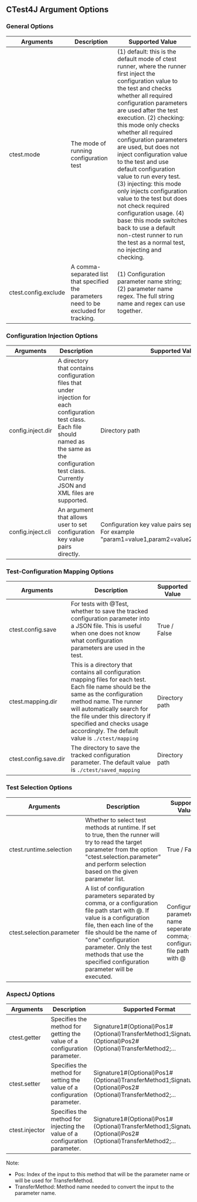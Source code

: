 ## CTest4J Argument Options

### General Options
| Arguments            | Description                                                                            | Supported Value                                                                                                                                                                                                                                                                                                                                                                                                                                                                                                                                                                                                                                                                     |
|----------------------|----------------------------------------------------------------------------------------|-------------------------------------------------------------------------------------------------------------------------------------------------------------------------------------------------------------------------------------------------------------------------------------------------------------------------------------------------------------------------------------------------------------------------------------------------------------------------------------------------------------------------------------------------------------------------------------------------------------------------------------------------------------------------------------|
| ctest.mode           | The mode of running configuration test                                                 | (1) default: this is the default mode of ctest runner, where the runner first inject the configuration value to the test and checks whether all required configuration parameters are used after the test execution. (2) checking: this mode only checks whether all required configuration parameters are used, but does not inject configuration value to the test and use default configuration value to run every test. (3) injecting: this mode only injects configuration value to the test but does not check required configuration usage. (4) base: this mode switches back to use a default non-ctest runner to run the test as a normal test, no injecting and checking. |
| ctest.config.exclude | A comma-separated list that specified the parameters need to be excluded for tracking. | (1) Configuration parameter name string; (2) parameter name regex. The full string name and regex can use together.                                                                                                                                                                                                                                                                                                                                                                                                                                                                                                                                                                 |****

### Configuration Injection Options
| Arguments            | Description                                                                                                                                                                                                                                                                                                    | Supported Value                                                                                                                                                                                                                                                                                                                                                                                                                                                                                                                                                                                                                                                                     |
|----------------------|----------------------------------------------------------------------------------------------------------------------------------------------------------------------------------------------------------------------------------------------------------------------------------------------------------------|-------------------------------------------------------------------------------------------------------------------------------------------------------------------------------------------------------------------------------------------------------------------------------------------------------------------------------------------------------------------------------------------------------------------------------------------------------------------------------------------------------------------------------------------------------------------------------------------------------------------------------------------------------------------------------------|
| config.inject.dir    | A directory that contains configuration files that under injection for each configuration test class. Each file should named as the same as the configuration test class. Currently JSON and XML files are supported.                                                                                          | Directory path                                                                                                                                                                                                                                                                                                                                                                                                                                                                                                                                                                                                                                                                      |
| config.inject.cli    | An argument that allows user to set configuration key value pairs directly.                                                                                                                                                                                                                                    | Configuration key value pairs seperated by comma. For example "param1=value1,param2=value2,...,paramN=valueN"                                                                                                                                                                                                                                                                                                                                                                                                                                                                                                                                                                       |

### Test-Configuration Mapping Options
| Arguments             | Description                                                                                                                                                                                                                                                                                                   | Supported Value |
|-----------------------|---------------------------------------------------------------------------------------------------------------------------------------------------------------------------------------------------------------------------------------------------------------------------------------------------------------|-----------------|
| ctest.config.save     | For tests with @Test, whether to save the tracked configuration parameter into a JSON file. This is useful when one does not know what configuration parameters are used in the test.                                                                                                                         | True / False    |
| ctest.mapping.dir     | This is a directory that contains all configuration mapping files for each test. Each file name should be the same as the configuration method name. The runner will automatically search for the file under this directory if specified and checks usage accordingly. The default value is `./ctest/mapping` | Directory path  |
| ctest.config.save.dir | The directory to save the tracked configuration parameter. The default value is `./ctest/saved_mapping`                                                                                                                                                                                                       | Directory path  |

### Test Selection Options
| Arguments                 | Description                                                                                                                                                                                                                                                                                                | Supported Value                                                                            |
|---------------------------|------------------------------------------------------------------------------------------------------------------------------------------------------------------------------------------------------------------------------------------------------------------------------------------------------------|--------------------------------------------------------------------------------------------|
| ctest.runtime.selection   | Whether to select test methods at runtime. If set to true, then the runner will try to read the target parameter from the option "ctest.selection.parameter" and perform selection based on the given parameter list.                                                                                      | True / False                                                                               |
| ctest.selection.parameter | A list of configuration parameters separated by comma, or a configuration file path start with @. If value is a configuration file, then each line of the file should be the name of "one" configuration parameter. Only the test methods that use the specified configuration parameter will be executed. | Configuration parameter name seperated by comma; or a configuration file path start with @ |

### AspectJ Options 
| Arguments      | Description                                                                | Supported Format                                                                                            |
|----------------|----------------------------------------------------------------------------|-------------------------------------------------------------------------------------------------------------|
| ctest.getter   | Specifies the method for getting the value of a configuration parameter.   | Signature1#(Optional)Pos1#(Optional)TransferMethod1;Signature2#(Optional)Pos2#(Optional)TransferMethod2;... |
| ctest.setter   | Specifies the method for setting the value of a configuration parameter.   | Signature1#(Optional)Pos1#(Optional)TransferMethod1;Signature2#(Optional)Pos2#(Optional)TransferMethod2;... |
| ctest.injector | Specifies the method for injecting the value of a configuration parameter. | Signature1#(Optional)Pos1#(Optional)TransferMethod1;Signature2#(Optional)Pos2#(Optional)TransferMethod2;... |
Note:
- Pos: Index of the input to this method that will be the parameter name or will be used for TransferMethod.
- TransferMethod: Method name needed to convert the input to the parameter name.